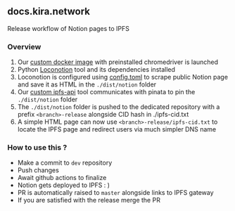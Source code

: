 ## docs.kira.network

Release workflow of Notion pages to IPFS

### Overview

1. Our [custom docker image](ghcr.io/kiracore/docker/base-image:v0.11.2) with preinstalled chromedriver is launched
2. Python [Loconotion](https://github.com/leoncvlt/loconotion) tool and its dependencies installed
3. Loconotion is configured using [config.toml](./config.toml) to scrape public Notion page and save it as HTML in the `./dist/notion` folder
4. Our [custom ipfs-api](https://github.com/KiraCore/tools/tree/main/ipfs-api) tool communicates with pinata to pin the `./dist/notion` folder
5. The `./dist/notion` folder is pushed to the dedicated repository with a prefix `<branch>-release` alongside CID hash in ./ipfs-cid.txt
6. A simple HTML page can now use `<branch>-release/ipfs-cid.txt` to locate the IPFS page and redirect users via much simpler DNS name

### How to use this ?

* Make a commit to `dev` repository
* Push changes
* Await github actions to finalize
* Notion gets deployed to IPFS : ) 
* PR is automatically raised to `master` alongside links to IPFS gateway
* If you are satisfied with the release merge the PR